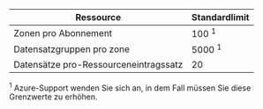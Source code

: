 
| Ressource | Standardlimit |
| --- | --- |
| Zonen pro Abonnement |100 <sup>1</sup> |
| Datensatzgruppen pro zone |5000 <sup>1</sup> |
| Datensätze pro-Ressourceneintragssatz |20 |

<sup>1</sup> Azure-Support wenden Sie sich an, in dem Fall müssen Sie diese Grenzwerte zu erhöhen.
